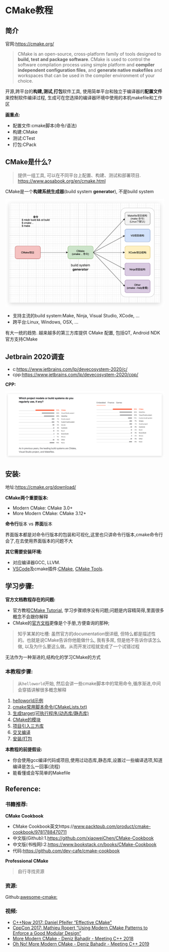 # CMake教程

## 简介

官网:https://cmake.org/

> CMake is an open-source, cross-platform family of tools designed to **build, test and package software**. CMake is used to control the software compilation process using simple platform and **compiler independent configuration files**, and **generate native makefiles** and workspaces that can be used in the compiler environment of your choice.

开源,跨平台的**构建,测试,打包**软件工具,
使用简单平台和独立于编译器的**配置文件**来控制软件编译过程, 生成可在您选择的编译器环境中使用的本机makefile和工作区

**画重点:**

* 配置文件:cmake脚本(命令/语法)
* 构建:CMake
* 测试:CTest
* 打包:CPack

## CMake是什么?

> 提供一组工具, 可以在不同平台上配置、构建、测试和部署项目. https://www.aosabook.org/en/cmake.html

CMake是一个**构建系统生成器**(build system **generator**), 不是build system

<img src="docs/readme.assets/image-20210621103712644.png" alt="image-20210621103712644" style="zoom:50%;" />

* 支持主流的build system:Make, Ninja, Visual Studio, XCode, ...
* 跨平台:Linux, Windows, OSX, ...

有大一统的趋势. 越来越多的第三方库提供 CMake 配置, 包括QT, Android NDK官方支持CMake

## Jetbrain 2020调查

* c:https://www.jetbrains.com/lp/devecosystem-2020/c/
* cpp:https://www.jetbrains.com/lp/devecosystem-2020/cpp/

**CPP:**

![image-20210601003717844](docs/readme.assets/image-20210601003717844.png)

## 安装:

地址:https://cmake.org/download/

**CMake两个重要版本:**

* Modern CMake: CMake 3.0+
* More Modern CMake: CMake 3.12+

**命令行**版本 vs **界面**版本

界面版本都是对命令行版本的包装和可视化,这里也只讲命令行版本,cmake命令行会了,在去使用界面版本的问题不大

**其它需要安装环境:**

* 对应编译器GCC, LLVM.
* [VSCode](https://code.visualstudio.com/)及cmake插件:[CMake](https://marketplace.visualstudio.com/items?itemName=twxs.cmake), [CMake Tools](https://marketplace.visualstudio.com/items?itemName=ms-vscode.cmake-tools).

## 学习步骤:

**官方文档教程存在的问题:**

* 官方教程[CMake Tutorial](https://cmake.org/cmake/help/latest/guide/tutorial/index.html), 学习步骤顺序没有问题;问题是内容精简得,里面很多概念不会跟你解释
* CMake的[官方文档](https://cmake.org/cmake/help/latest/index.html)更像是个手册,方便查询的那种;

> 知乎某某的吐槽: 虽然官方的documentation很详细, 但特么都是描述性的。也就是说CMake告诉你他能做什么, 我有多屌, 但是他不告诉你该怎么做, 以及为什么要这么做。从而开发过程就变成了一个试错过程

无法作为一种渐进的,结构化的学习CMake的方式

### 本教程步骤:

> 从`helloworld`开始, 然后会讲一些cmake脚本中的常用命令,循序渐进,中间会穿插讲解很多概念解释

1. [helloworld示例](docs/01_helloworld.md)
2. [cmake常用脚本命令(CMakeLists.txt)](docs/02_common_script_commands.md)
3. [生成target(可执行程序/动态库/静态库)](docs/03_target.md)
4. [CMake的模块](docs/04_modules.md)
5. [项目引入三方库](docs/05_thirty_part_library.md)
6. [交叉编译](docs/06_cross_compiling.md)
7. [安装/打包](docs/07_install_pack.md)

**本教程的前提假设:**

* 你会使用gcc编译代码或项目,使用过动态库,静态库,设置过一些编译选项,知道编译是怎么一回事(流程)
* 能看懂或会写简单的Makefile



## Reference:

### 书籍推荐:

**CMake Cookbook**

* CMake Cookbook英文https://www.packtpub.com/product/cmake-cookbook/9781788470711
* 中文版(Github):1.https://github.com/xiaoweiChen/CMake-Cookbook
* 中文版(书栈网):2.https://www.bookstack.cn/books/CMake-Cookbook
* 代码:https://github.com/dev-cafe/cmake-cookbook

**Professional CMake**

> 自行寻找资源

### 资源:

Github:[awesome-cmake:](https://github.com/onqtam/awesome-cmake)

### 视频:

* [C++Now 2017: Daniel Pfeifer “Effective CMake"](https://www.youtube.com/watch?v=bsXLMQ6WgIk&t=2413s&ab_channel=CppNow)
* [CppCon 2017: Mathieu Ropert “Using Modern CMake Patterns to Enforce a Good Modular Design”](https://www.youtube.com/watch?v=eC9-iRN2b04&t=984s&ab_channel=CppCon)
* [More Modern CMake - Deniz Bahadir - Meeting C++ 2018](https://www.youtube.com/watch?v=y7ndUhdQuU8&t=2436s&ab_channel=MeetingCpp)
* [Oh No! More Modern CMake - Deniz Bahadir - Meeting C++ 2019](https://www.youtube.com/watch?v=y9kSr5enrSk&t=2077s&ab_channel=MeetingCpp)

